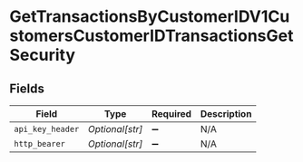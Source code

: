# GetTransactionsByCustomerIDV1CustomersCustomerIDTransactionsGetSecurity


## Fields

| Field              | Type               | Required           | Description        |
| ------------------ | ------------------ | ------------------ | ------------------ |
| `api_key_header`   | *Optional[str]*    | :heavy_minus_sign: | N/A                |
| `http_bearer`      | *Optional[str]*    | :heavy_minus_sign: | N/A                |